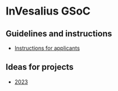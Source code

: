 # InVesalius GSoC

## Guidelines and instructions

- [Instructions for applicants](https://github.com/invesalius/gsoc/blob/main/gsoc_application.md)

## Ideas for projects

- [2023](https://github.com/invesalius/gsoc/blob/main/gsoc_2023_ideas.md)


